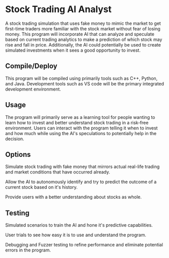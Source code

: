 # Stock Trading AI Analyst

A stock trading simulation that uses fake money to mimic the market to get first-time traders more familiar with the stock market without fear of losing money. This program will incorporate AI that can analyze and speculate based on current trading analytics to make a prediction of which stock may rise and fall in price. Additionally, the AI could potentially be used to create simulated investments when it sees a good opportunity to invest. 

## Compile/Deploy

This program will be compiled using primarily tools such as C++, Python, and Java. Development tools such as VS code will be the primary integrated development environment. 

## Usage

The program will primarily serve as a learning tool for people wanting to learn how to invest and better understand stock trading in a risk-free environment. Users can interact with the program telling it when to invest and how much while using the AI's speculations to potentially help in the decision. 

## Options

Simulate stock trading with fake money that mirrors actual real-life trading and market conditions that have occurred already.

Allow the AI to autonomously identify and try to predict the outcome of a current stock based on it's history.

Provide users with a better understanding about stocks as whole.

## Testing

Simulated scenarios to train the AI and hone it's predictive capabilities.

User trials to see how easy it is to use and understand the program.

Debugging and Fuzzer testing to refine performance and eliminate potential errors in the program.
